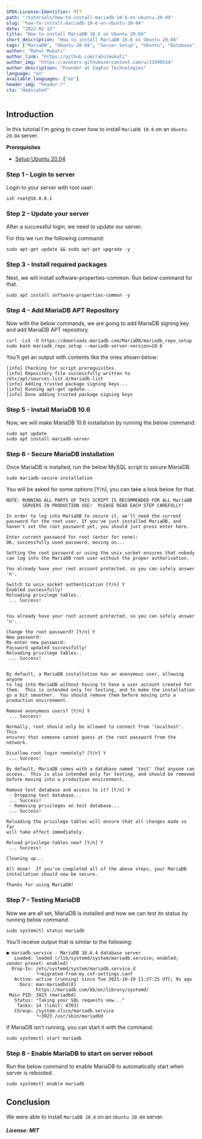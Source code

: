 ```yaml
---
SPDX-License-Identifier: MIT
path: "/tutorials/how-to-install-mariadb-10-6-on-ubuntu-20-04"
slug: "how-to-install-mariadb-10-6-on-ubuntu-20-04"
date: "2022-02-13"
title: "How to install MariaDB 10.6 on Ubuntu 20.04"
short_description: "How to install MariaDB 10.6 on Ubuntu 20.04"
tags: ["MariaDB", "Ubuntu 20.04", "Server Setup", "Ubuntu", "Database"]
author: "Rahul Mukati"
author_link: "https://github.com/rahulmukati"
author_img: "https://avatars.githubusercontent.com/u/21099554"
author_description: "Founder at ZagFox Technologies"
language: "en"
available_languages: ["en"]
header_img: "header-7"
cta: "dedicated"
---
```


## Introduction

In this tutorial I'm going to cover how to install `MariaDB 10.6` on an `Ubuntu 20.04` server.

**Prerequisites**
* [Setup Ubuntu 20.04](https://community.hetzner.com/tutorials/setup-ubuntu-20-04/)

### Step 1 - Login to server
Login to your server with root user:

```shell
ssh root@10.0.0.1
```

### Step 2 - Update your server

After a successful login, we need to update our server.

For this we run the following command:

```shell
sudo apt-get update && sudo apt-get upgrade -y
```

### Step 3 - Install required packages

Next, we will install software-properties-common. Run below command for that.

```shell
sudo apt install software-properties-common -y
```

### Step 4 - Add MariaDB APT Repository

Now with the below commands, we are going to add MariaDB signing key and add MariaDB APT repository.

```shell
curl -LsS -O https://downloads.mariadb.com/MariaDB/mariadb_repo_setup
sudo bash mariadb_repo_setup --mariadb-server-version=10.6
```

You’ll get an output with contents like the ones shown below:

```shell
[info] Checking for script prerequisites.
[info] Repository file successfully written to /etc/apt/sources.list.d/mariadb.list
[info] Adding trusted package signing keys...
[info] Running apt-get update...
[info] Done adding trusted package signing keys
```

### Step 5 - Install MariaDB 10.6

Now, we will make MariaDB 10.6 installation by running the below command:

```shell
sudo apt update
sudo apt install mariadb-server
```

### Step 6 - Secure MariaDB installation

Once MariaDB is installed, run the below MySQL script to secure MariaDB.

```shell
sudo mariadb-secure-installation
```

You will be asked for some options [Y/n], you can take a look below for that.

```shell
NOTE: RUNNING ALL PARTS OF THIS SCRIPT IS RECOMMENDED FOR ALL MariaDB
      SERVERS IN PRODUCTION USE!  PLEASE READ EACH STEP CAREFULLY!

In order to log into MariaDB to secure it, we'll need the current
password for the root user. If you've just installed MariaDB, and
haven't set the root password yet, you should just press enter here.

Enter current password for root (enter for none): 
OK, successfully used password, moving on...

Setting the root password or using the unix_socket ensures that nobody
can log into the MariaDB root user without the proper authorisation.

You already have your root account protected, so you can safely answer 'n'.

Switch to unix_socket authentication [Y/n] Y
Enabled successfully!
Reloading privilege tables..
 ... Success!


You already have your root account protected, so you can safely answer 'n'.

Change the root password? [Y/n] Y
New password: 
Re-enter new password: 
Password updated successfully!
Reloading privilege tables..
 ... Success!


By default, a MariaDB installation has an anonymous user, allowing anyone
to log into MariaDB without having to have a user account created for
them.  This is intended only for testing, and to make the installation
go a bit smoother.  You should remove them before moving into a
production environment.

Remove anonymous users? [Y/n] Y
 ... Success!

Normally, root should only be allowed to connect from 'localhost'.  This
ensures that someone cannot guess at the root password from the network.

Disallow root login remotely? [Y/n] Y
 ... Success!

By default, MariaDB comes with a database named 'test' that anyone can
access.  This is also intended only for testing, and should be removed
before moving into a production environment.

Remove test database and access to it? [Y/n] Y
 - Dropping test database...
 ... Success!
 - Removing privileges on test database...
 ... Success!

Reloading the privilege tables will ensure that all changes made so far
will take effect immediately.

Reload privilege tables now? [Y/n] Y
 ... Success!

Cleaning up...

All done!  If you've completed all of the above steps, your MariaDB
installation should now be secure.

Thanks for using MariaDB!
```

### Step 7 - Testing MariaDB

Now we are all set, MariaDB is installed and now we can test its status by running below command.

```shell
sudo systemctl status mariadb
```

You'll receive output that is similar to the following:

```shell
● mariadb.service - MariaDB 10.6.4 database server
   Loaded: loaded (/lib/systemd/system/mariadb.service; enabled; vendor preset: enabled)
  Drop-In: /etc/systemd/system/mariadb.service.d
           └─migrated-from-my.cnf-settings.conf
   Active: active (running) since Tue 2021-10-19 11:37:25 UTC; 9s ago
     Docs: man:mariadbd(8)
           https://mariadb.com/kb/en/library/systemd/
 Main PID: 3023 (mariadbd)
   Status: "Taking your SQL requests now..."
    Tasks: 14 (limit: 4703)
   CGroup: /system.slice/mariadb.service
           └─3023 /usr/sbin/mariadbd
```

If MariaDB isn’t running, you can start it with the command:

```shell
sudo systemctl start mariadb
```

### Step 8 - Enable MariaDB to start on server reboot

Run the below command to enable MariaDB to automatically start when server is rebooted.

```shell
sudo systemctl enable mariadb
```

## Conclusion

We were able to install `MariaDB 10.6` on an `Ubuntu 20.04` server.

##### License: MIT

<!--

Contributor's Certificate of Origin

By making a contribution to this project, I certify that:

(a) The contribution was created in whole or in part by me and I have
    the right to submit it under the license indicated in the file; or

(b) The contribution is based upon previous work that, to the best of my
    knowledge, is covered under an appropriate license and I have the
    right under that license to submit that work with modifications,
    whether created in whole or in part by me, under the same license
    (unless I am permitted to submit under a different license), as
    indicated in the file; or

(c) The contribution was provided directly to me by some other person
    who certified (a), (b) or (c) and I have not modified it.

(d) I understand and agree that this project and the contribution are
    public and that a record of the contribution (including all personal
    information I submit with it, including my sign-off) is maintained
    indefinitely and may be redistributed consistent with this project
    or the license(s) involved.

Signed-off-by: Rahul Mukati (iamrahulmukati@gmail.com)

-->
